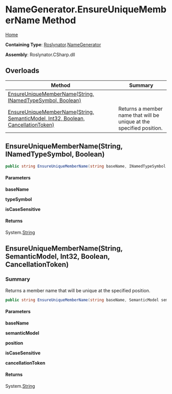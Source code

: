 # NameGenerator\.EnsureUniqueMemberName Method

[Home](../../../README.md)

**Containing Type**: [Roslynator](../../README.md)\.[NameGenerator](../README.md)

**Assembly**: Roslynator\.CSharp\.dll

## Overloads

| Method | Summary |
| ------ | ------- |
| [EnsureUniqueMemberName(String, INamedTypeSymbol, Boolean)](#Roslynator_NameGenerator_EnsureUniqueMemberName_System_String_Microsoft_CodeAnalysis_INamedTypeSymbol_System_Boolean_) | |
| [EnsureUniqueMemberName(String, SemanticModel, Int32, Boolean, CancellationToken)](#Roslynator_NameGenerator_EnsureUniqueMemberName_System_String_Microsoft_CodeAnalysis_SemanticModel_System_Int32_System_Boolean_System_Threading_CancellationToken_) | Returns a member name that will be unique at the specified position\. |

## EnsureUniqueMemberName\(String, INamedTypeSymbol, Boolean\)<a name="Roslynator_NameGenerator_EnsureUniqueMemberName_System_String_Microsoft_CodeAnalysis_INamedTypeSymbol_System_Boolean_"></a>

```csharp
public string EnsureUniqueMemberName(string baseName, INamedTypeSymbol typeSymbol, bool isCaseSensitive = true)
```

#### Parameters

**baseName**



**typeSymbol**



**isCaseSensitive**



#### Returns

System\.[String](https://docs.microsoft.com/en-us/dotnet/api/system.string)

## EnsureUniqueMemberName\(String, SemanticModel, Int32, Boolean, CancellationToken\)<a name="Roslynator_NameGenerator_EnsureUniqueMemberName_System_String_Microsoft_CodeAnalysis_SemanticModel_System_Int32_System_Boolean_System_Threading_CancellationToken_"></a>

### Summary

Returns a member name that will be unique at the specified position\.

```csharp
public string EnsureUniqueMemberName(string baseName, SemanticModel semanticModel, int position, bool isCaseSensitive = true, CancellationToken cancellationToken = default(CancellationToken))
```

#### Parameters

**baseName**



**semanticModel**



**position**



**isCaseSensitive**



**cancellationToken**



#### Returns

System\.[String](https://docs.microsoft.com/en-us/dotnet/api/system.string)

